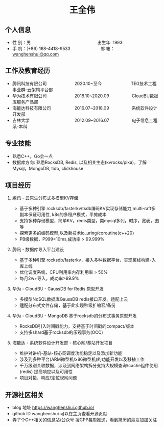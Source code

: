  <center>
     <h1>王全伟</h1>
 </center>

## 个人信息 

* 性 别：男 &emsp;&emsp;&emsp;&emsp;&emsp;&emsp;&emsp;&emsp;&emsp;&emsp;&emsp;&emsp;&emsp;&emsp;&emsp; 出生年: 1993
* 手 机：(+86) 188-4418-9533 &emsp;&emsp;&emsp;&emsp;&emsp;&emsp;&ensp;  邮 箱：wanghenshui@qq.com

## 工作及教育经历

* 腾讯科技有限公司&emsp;&emsp;&emsp;&emsp;&emsp;&emsp;&ensp;2020.10~至今&emsp;&emsp;&emsp;&emsp;&emsp;&emsp;&ensp; TEG技术工程事业群-云架构平台部
* 华为技术有限公司&emsp;&emsp;&emsp;&emsp;&emsp;&emsp;&ensp;2018.10~2020.09&emsp;&emsp;&emsp;&emsp;&emsp; CloudBU数据库服务产品部
* 海能达科技有限公司&emsp;&emsp;&emsp;&emsp;&emsp;&ensp;2016.07~2018.09&emsp;&emsp;&emsp;&emsp;&emsp; 系统软件设计开发部
* 吉林大学&emsp;&emsp;&emsp;&emsp;&emsp;&emsp;&emsp;&emsp;&emsp;&emsp;&ensp;2012.09~2016.07&emsp;&emsp;&emsp;&emsp;&emsp; 电子信息工程系-本科

## 专业技能

* 熟悉C++，Go会一点
* 数据库方向: 熟悉RocksDB, Redis, 以及相关生态(kvrocks/pika)，了解Mysql，MongoDB, tidb, clickhouse


## 项目经历

1. 腾讯 - 云原生分布式多模型KV存储
    * 基于多种引擎 rocksdb/fasterkv/tsdb编码KV实现存储能力,multi-raft多副本保证可用性, k8s的多租户模式，平摊成本
    * 支持多种存储模型，简单KV，redis类型，类mysql多列，时序，宽表，图等
    * 探索更多的编码模型,以及新技术io_uring/coroutine(c++20)
    * PB级数据，P999<10ms,成功率 > 99.999%

2. 腾讯 - 数据库导入平台建设
    * 基于多种引擎 rocksdb/fasterkv，接入多种数据平台，实现离线构建-入库上线
    * 优化调度系统，CPU利用率内存利用率 > 50%
    * 每月2w+导入。成功率>99.9%

3. 华为 - CloudBU - GaussDB for Redis 原型开发
    * 多模型NoSQL数据库GaussDB redis接口开发。适配上云
    * 适配分布式文件存储，基于此实现秒级扩缩容/备份

4. 华为 - CloudBU - MongoDB 基于rocksdb的分布式事务原型开发
    * RocksDB引入时间戳能力，支持基于时间戳的compact/版本
    * 支持多shard基于rocksdb的乐观事务(OCC)

5. 海能达 - 系统软件设计开发部 - 核心网/基站开发项目
    * 维护对讲机-基站-核心网调度功能稳定以及添加新功能
    * 涉及到多种平台(ARM微型机/x86微型机)的功能开发以及移植工作
    * 千万级别关联数据，涉及到网络架构拆分支持大规模查询/cache组件使用(redis) 提高响应以及可用性
    * 项目对接，响应/定位现网问题


## 开源社区相关
* blog 地址 https://wanghenshui.github.io/
* github ID wanghenshui 可以在主页查看开源贡献
* 弄了个C++相关的信息站/公众号 搜CPP每周推送，看到简历的朋友加加关注
